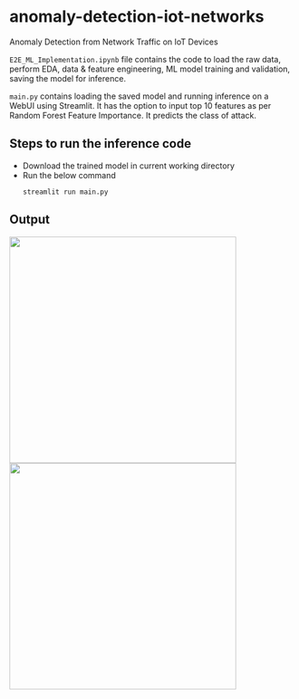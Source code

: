 # anomaly-detection-iot-networks
Anomaly Detection from Network Traffic on IoT Devices

`E2E_ML_Implementation.ipynb` file contains the code to load the raw data, perform EDA, data & feature engineering, ML model training and validation, saving the model for inference.

`main.py` contains loading the saved model and running inference on a WebUI using Streamlit. It has the option to input top 10 features as per Random Forest Feature Importance. It predicts the class of attack.

## Steps to run the inference code
- Download the trained model in current working directory
- Run the below command
  ```
  streamlit run main.py
  ```
  

## Output
<img src="https://github.com/gdevakumar/anomaly-detection-iot-networks/assets/37027138/320a8538-37ee-4449-b0b5-5abc342eac09" height="400">

<img src="https://github.com/gdevakumar/anomaly-detection-iot-networks/assets/37027138/4584d368-b71e-413f-91ca-6b5b1d46d8e9" height="400">


